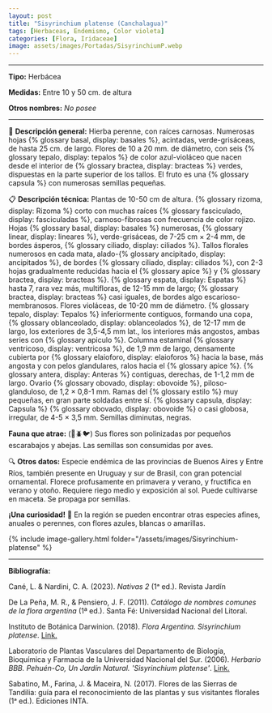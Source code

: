 ```yaml
---
layout: post
title: "Sisyrinchium platense (Canchalagua)"
tags: [Herbaceas, Endemismo, Color violeta]
categories: [Flora, Iridaceae]
image: assets/images/Portadas/SisyrinchiumP.webp
---
```


***

**Tipo:** Herbácea

**Medidas:** Entre 10 y 50 cm. de altura

**Otros nombres:** *No posee*

***

🌱 **Descripción general:** Hierba perenne, con raíces carnosas. Numerosas hojas {% glossary basal, display: basales %}, acintadas, verde-grisáceas, de hasta 25 cm. de largo. Flores de 10 a 20 mm. de diámetro, con seis {% glossary tepalo, display: tepalos %} de color azul-violáceo que nacen desde el interior de {% glossary bractea, display: bracteas %} verdes, dispuestas en la parte superior de los tallos. El fruto es una {% glossary capsula %} con numerosas semillas pequeñas.

📋 **Descripción técnica:** Plantas de 10-50 cm de altura. {% glossary rizoma, display: Rizoma %} corto con muchas raíces {% glossary fasciculado, display: fasciculadas %}, carnoso-fibrosas con frecuencia de color rojizo. Hojas {% glossary basal, display: basales %} numerosas, {% glossary linear, display: lineares %}, verde-grisáceas, de 7-25 cm × 2-4 mm, de bordes ásperos, {% glossary ciliado, display: ciliados %}. Tallos florales numerosos en cada mata, alado-{% glossary ancipitado, display: ancipitados %}, de bordes {% glossary ciliado, display: ciliados %}, con 2-3 hojas gradualmente reducidas hacia el {% glossary apice %} y {% glossary bractea, display: bracteas %}. {% glossary espata, display: Espatas %} hasta 7, rara vez más, multifloras, de 12-15 mm de largo; {% glossary bractea, display: bracteas %} casi iguales, de bordes algo escarioso-membranosos. Flores violáceas, de 10-20 mm de diámetro. {% glossary tepalo, display: Tepalos %} inferiormente contiguos, formando una copa, {% glossary oblanceolado, display: oblanceolados %}, de 12-17 mm de largo, los exteriores de 3,5-4,5 mm lat., los interiores más angostos, ambas series con {% glossary apiculo %}. Columna estaminal {% glossary ventricoso, display: ventricosa %}, de 1,9 mm de largo, densamente cubierta por {% glossary elaioforo, display: elaioforos %} hacia la base, más angosta y con pelos glandulares, ralos hacia el {% glossary apice %}. {% glossary antera, display: Anteras %} contiguas, derechas, de 1-1,2 mm de largo. Ovario {% glossary obovado, display: obovoide %}, piloso-glanduloso, de 1,2 × 0,8-1 mm. Ramas del {% glossary estilo %} muy pequeñas, en gran parte soldadas entre sí. {% glossary capsula, display: Capsula %} {% glossary obovado, display: obovoide %} o casi globosa, irregular, de 4-5 × 3,5 mm. Semillas diminutas, negras.

**Fauna que atrae:** (🐝🪲🐦) Sus flores son polinizadas por pequeños escarabajos y abejas. Las semillas son consumidas por aves.

🔍 **Otros datos:** Especie endémica de las provincias de Buenos Aires y Entre Ríos, también presente en Uruguay y sur de Brasil, con gran potencial ornamental. Florece profusamente en primavera y verano, y fructifica en verano y otoño. Requiere riego medio y exposición al sol. Puede cultivarse en maceta. Se propaga por semillas.

**¡Una curiosidad!** 👀 En la región se pueden encontrar otras especies afines, anuales o perennes, con flores azules, blancas o amarillas.

 {% include image-gallery.html folder="/assets/images/Sisyrinchium-platense" %}

***

**Bibliografía:**

Cané, L. & Nardini, C. A. (2023). *Nativas 2* (1ᵃ ed.). Revista Jardín

De La Peña, M. R., & Pensiero, J. F. (2011). *Catálogo de nombres comunes de la flora argentina* (1ª ed.). Santa Fé: Universidad Nacional del Litoral.

Instituto de Botánica Darwinion. (2018). *Flora Argentina. Sisyrinchium platense*. [Link.](https://buscador.floraargentina.edu.ar/species/details/23710)

Laboratorio de Plantas Vasculares del Departamento de Biología, Bioquímica y Farmacia de la Universidad Nacional del Sur. (2006). *Herbario BBB. Pehuén-Co, Un Jardín Natural. 'Sisyrinchium platense'*. 
[Link.](http://www.plantasvasculares.uns.edu.ar/herbario/galeria/pehuen/s.html#si_pla)

Sabatino, M., Farina, J. & Maceira, N. (2017). Flores de las Sierras de Tandilia: guía para el reconocimiento de las plantas y sus visitantes florales (1ᵃ ed.). Ediciones INTA.
